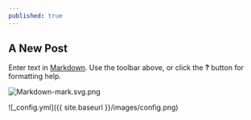 ```yaml
---
published: true
---
```

## A New Post

Enter text in [Markdown](http://daringfireball.net/projects/markdown/). Use the toolbar above, or click the **?** button for formatting help.

![Markdown-mark.svg.png]({{site.baseurl}}/images/config.png)

![_config.yml]({{ site.baseurl }}/images/config.png)

